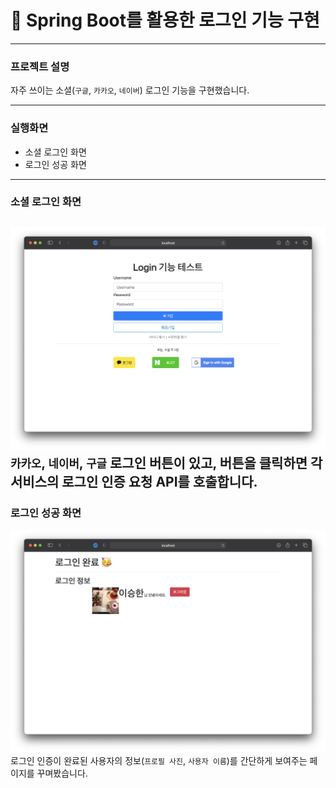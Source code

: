 # 🔐 Spring Boot를 활용한 로그인 기능 구현

----
### 프로젝트 설명
자주 쓰이는 소셜(`구글`, `카카오`, `네이버`) 로그인 기능을 구현했습니다.

---
### 실행화면
- 소셜 로그인 화면
- 로그인 성공 화면

---
### 소셜 로그인 화면
![login-page](./src/main/resources/static/image/main-page.png)
`카카오`, `네이버`, `구글` 로그인 버튼이 있고, 버튼을 클릭하면 각 서비스의 로그인 인증 요청 API를 호출합니다.
---
### 로그인 성공 화면
![login-success](./src/main/resources/static/image/login-success.png)
로그인 인증이 완료된 사용자의 정보(`프로필 사진`, `사용자 이름`)를 간단하게 보여주는 페이지를 꾸며봤습니다.